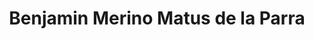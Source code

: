 ---
title: "Benjamin Merino Matus de la Parra"
image: "images/team/joseph-gonzalez-399972-unsplash.jpg"
jobtitle: "Ayudante - Curso Robótica"
category: estudiante
linkedinurl: ""
weight: 13
---